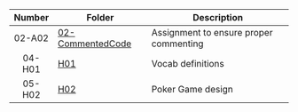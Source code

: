| Number | Folder                              | Description                            |
| :----: | ----------------------------------- | -------------------------------------- |
| 02-A02 | [02-CommentedCode](02-CommentedCode/main.cpp)   | Assignment to ensure proper commenting |
| 04-H01 | [H01](H01/README.md)   | Vocab definitions |
| 05-H02 | [H02](H02/README.md)   | Poker Game design |